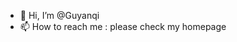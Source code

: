 - 👋 Hi, I’m @Guyanqi
- 📫 How to reach me : please check my homepage

<!---
Guyanqi/Guyanqi is a ✨ special ✨ repository because its `README.md` (this file) appears on your GitHub profile.
You can click the Preview link to take a look at your changes.
--->
